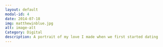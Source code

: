 ```yaml
---
layout: default
modal-id: 4
date: 2014-07-18
img: matthewinblue.jpg
alt: image-alt
Category: Digital
description: A portrait of my love I made when we first started dating. 
---
```

